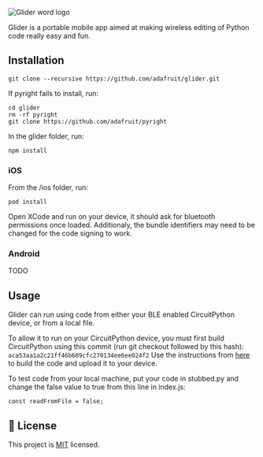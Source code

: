 ![Glider word logo](logo.png)

Glider is a portable mobile app aimed at making wireless editing of Python code really easy and fun.

## Installation
```
git clone --recursive https://github.com/adafruit/glider.git
```
If pyright fails to install, run:
```
cd glider
rm -rf pyright
git clone https://github.com/adafruit/pyright
```

In the glider folder, run:
```
npm install
```

### iOS
From the /ios folder, run:
```
pod install
```
Open XCode and run on your device, it should ask for bluetooth permissions once loaded. Additionaly, the bundle identifiers may need to be changed for the code signing to work.

### Android
TODO

## Usage
Glider can run using code from either your BLE enabled CircuitPython device, or from a local file.

To allow it to run on your CircuitPython device, you must first build CircuitPython using this commit (run git checkout followed by this hash): ```aca53aa1a2c21ff46b609cfc270134ee6ee024f2```
Use the instructions from [here](https://learn.adafruit.com/building-circuitpython) to build the code and upload it to your device.

To test code from your local machine, put your code in stubbed.py and change the false value to true from this line in index.js:
```
const readFromFile = false;
```

## :bookmark: License

This project is [MIT](LICENSE) licensed.
